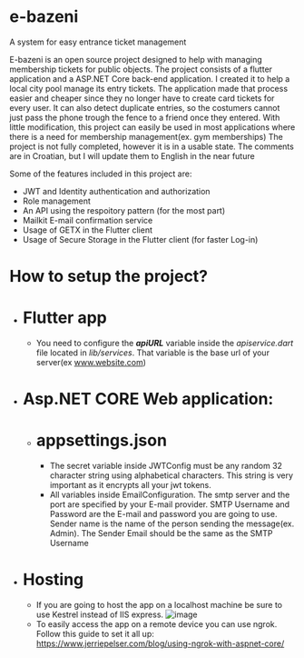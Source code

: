 # e-bazeni
A system for easy entrance ticket management

E-bazeni is an open source project designed to help with managing membership tickets for public objects.
The project consists of a flutter application and a ASP.NET Core back-end application.
I created it to help a local city pool manage its entry tickets. The application made that process easier and cheaper since they no longer have to create card tickets for every user. It can also detect duplicate entries, so the costumers cannot just pass the phone trough the fence to a friend once they entered.
With little modification, this project can easily be used in most applications where there is a need for membership management(ex. gym memberships)
The project is not fully completed, however it is in a usable state.
The comments are in Croatian, but I will update them to English in the near future

Some of the features included in this project are: 
- JWT and Identity authentication and authorization
- Role management
- An API using the respoitory pattern (for the most part)
- Mailkit E-mail confirmation service
- Usage of GETX in the Flutter client
- Usage of Secure Storage in the Flutter client (for faster Log-in)

# How to setup the project?
- # Flutter app
  - You need to configure the _**apiURL**_ variable inside the _apiservice.dart_ file located in _lib/services_. That variable is the base url of your server(ex www.website.com)
- # Asp.NET CORE Web application:
  - # appsettings.json
    - The secret variable inside JWTConfig must be any random 32 character string using alphabetical characters. This string is very important as it encrypts all your jwt tokens.
    - All variables inside EmailConfiguration. The smtp server and the port are specified by your E-mail provider. SMTP Username and Password are the E-mail and password you are         going to use. Sender name is the name of the person sending the message(ex. Admin). The Sender Email should be the same as the SMTP Username
 - # Hosting
   - If you are going to host the app on a localhost machine be sure to use Kestrel instead of IIS express.
   ![image](https://user-images.githubusercontent.com/62397682/133119199-9cefb94b-c417-4717-a71a-2815ed348b12.png)
   - To easily access the app on a remote device you can use ngrok. Follow this guide to set it all up: https://www.jerriepelser.com/blog/using-ngrok-with-aspnet-core/
